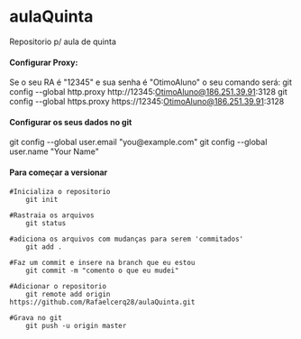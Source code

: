 # aulaQuinta
Repositorio p/ aula de quinta

<h4>Configurar Proxy:</h4>

 Se o seu RA é "12345" e sua senha é "OtimoAluno" o seu comando será:
  	git config --global http.proxy http://12345:OtimoAluno@186.251.39.91:3128
  	git config --global https.proxy https://12345:OtimoAluno@186.251.39.91:3128

	
<h4>Configurar os seus dados no git</h4>	
	git config --global user.email "you@example.com"
	git config --global user.name "Your Name"

<h4>Para começar a versionar</h4>

	#Inicializa o repositorio
		git init

	#Rastraia os arquivos
		git status

	#adiciona os arquivos com mudanças para serem 'commitados'
		git add .
	
	#Faz um commit e insere na branch que eu estou
		git commit -m "comento o que eu mudei"
	
	#Adicionar o repositorio
		git remote add origin https://github.com/Rafaelcerq28/aulaQuinta.git

	#Grava no git
		git push -u origin master
